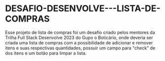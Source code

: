 # DESAFIO-DESENVOLVE---LISTA-DE-COMPRAS
Esse projeto de lista de compras foi um desafio criado pelos mentores da Trilha Full Stack Desenvolve 2023 do Gupo o Boticário, onde deveria ser criada uma lista de compras com a possibilidade de adicionar e remover itens e suas respectivas quantidades, possuir um campo para "check" de dos itens e um botão para limpar a lista.
